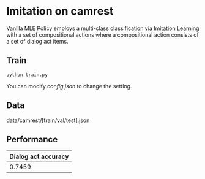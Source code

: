 # Imitation on camrest

Vanilla MLE Policy employs a multi-class classification via Imitation Learning with a set of compositional actions where a compositional action consists of a set of dialog act items.

## Train

```
python train.py
```

You can modify *config.json* to change the setting.

## Data

data/camrest/[train/val/test].json

## Performance

|Dialog act accuracy|
|-|
|0.7459|

